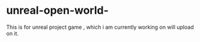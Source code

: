 # unreal-open-world-
This is for unreal project game , which i am currently working on will upload on it.
